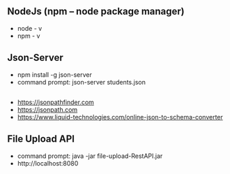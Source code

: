 ## NodeJs (npm – node package manager)
-	node - v
-	npm - v

## Json-Server
-	npm install -g json-server
-	command prompt: json-server students.json

##
- https://jsonpathfinder.com
- https://jsonpath.com 
- https://www.liquid-technologies.com/online-json-to-schema-converter

## File Upload API
- command prompt: java -jar file-upload-RestAPI.jar
- http://localhost:8080
